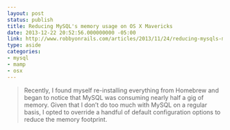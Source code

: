 ```yaml
---
layout: post
status: publish
title: Reducing MySQL's memory usage on OS X Mavericks
date: 2013-12-22 20:52:56.000000000 -05:00
link: http://www.robbyonrails.com/articles/2013/11/24/reducing-mysqls-memory-usage-on-os-x-mavericks
type: aside
categories:
- mysql
- mamp
- osx
---
```

<blockquote>
  <p>Recently, I found myself re-installing everything from Homebrew and began to notice that MySQL was consuming nearly half a gig of memory. Given that I don&rsquo;t do too much with MySQL on a regular basis, I opted to override a handful of default configuration options to reduce the memory footprint.</p>
</blockquote>

